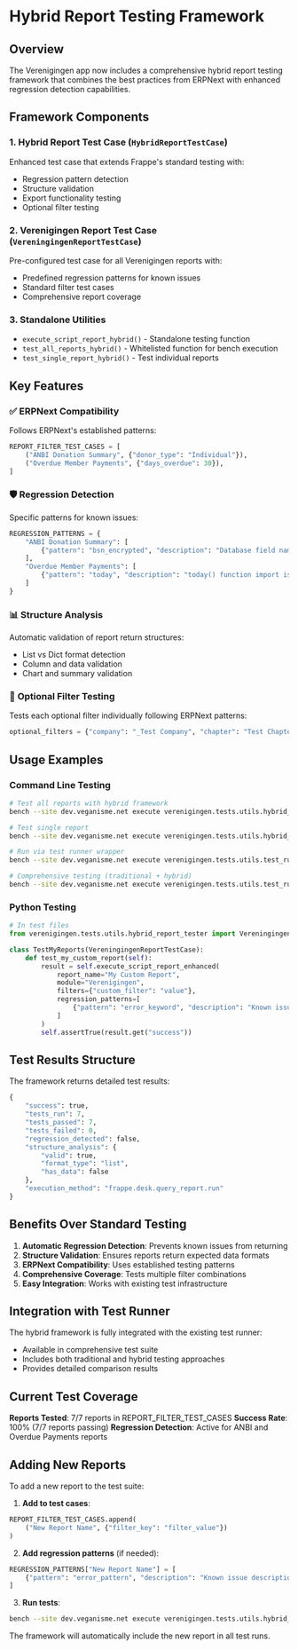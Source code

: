 # Hybrid Report Testing Framework

## Overview

The Verenigingen app now includes a comprehensive hybrid report testing framework that combines the best practices from ERPNext with enhanced regression detection capabilities.

## Framework Components

### 1. **Hybrid Report Test Case** (`HybridReportTestCase`)
Enhanced test case that extends Frappe's standard testing with:
- Regression pattern detection
- Structure validation
- Export functionality testing
- Optional filter testing

### 2. **Verenigingen Report Test Case** (`VereningingenReportTestCase`)
Pre-configured test case for all Verenigingen reports with:
- Predefined regression patterns for known issues
- Standard filter test cases
- Comprehensive report coverage

### 3. **Standalone Utilities**
- `execute_script_report_hybrid()` - Standalone testing function
- `test_all_reports_hybrid()` - Whitelisted function for bench execution
- `test_single_report_hybrid()` - Test individual reports

## Key Features

### ✅ **ERPNext Compatibility**
Follows ERPNext's established patterns:
```python
REPORT_FILTER_TEST_CASES = [
    ("ANBI Donation Summary", {"donor_type": "Individual"}),
    ("Overdue Member Payments", {"days_overdue": 30}),
]
```

### 🛡️ **Regression Detection**
Specific patterns for known issues:
```python
REGRESSION_PATTERNS = {
    "ANBI Donation Summary": [
        {"pattern": "bsn_encrypted", "description": "Database field name issue"}
    ],
    "Overdue Member Payments": [
        {"pattern": "today", "description": "today() function import issue"}
    ]
}
```

### 📊 **Structure Analysis**
Automatic validation of report return structures:
- List vs Dict format detection
- Column and data validation
- Chart and summary validation

### 🔄 **Optional Filter Testing**
Tests each optional filter individually following ERPNext patterns:
```python
optional_filters = {"company": "_Test Company", "chapter": "Test Chapter"}
```

## Usage Examples

### Command Line Testing
```bash
# Test all reports with hybrid framework
bench --site dev.veganisme.net execute verenigingen.tests.utils.hybrid_report_tester.test_all_reports_hybrid

# Test single report
bench --site dev.veganisme.net execute verenigingen.tests.utils.hybrid_report_tester.test_single_report_hybrid --args "report_name=ANBI Donation Summary"

# Run via test runner wrapper
bench --site dev.veganisme.net execute verenigingen.tests.utils.test_runner_wrappers.run_hybrid_report_tests

# Comprehensive testing (traditional + hybrid)
bench --site dev.veganisme.net execute verenigingen.tests.utils.test_runner_wrappers.run_comprehensive_report_tests
```

### Python Testing
```python
# In test files
from verenigingen.tests.utils.hybrid_report_tester import VereningingenReportTestCase

class TestMyReports(VereningingenReportTestCase):
    def test_my_custom_report(self):
        result = self.execute_script_report_enhanced(
            report_name="My Custom Report",
            module="Verenigingen",
            filters={"custom_filter": "value"},
            regression_patterns=[
                {"pattern": "error_keyword", "description": "Known issue description"}
            ]
        )
        self.assertTrue(result.get("success"))
```

## Test Results Structure

The framework returns detailed test results:
```python
{
    "success": true,
    "tests_run": 7,
    "tests_passed": 7,
    "tests_failed": 0,
    "regression_detected": false,
    "structure_analysis": {
        "valid": true,
        "format_type": "list",
        "has_data": false
    },
    "execution_method": "frappe.desk.query_report.run"
}
```

## Benefits Over Standard Testing

1. **Automatic Regression Detection**: Prevents known issues from returning
2. **Structure Validation**: Ensures reports return expected data formats
3. **ERPNext Compatibility**: Uses established testing patterns
4. **Comprehensive Coverage**: Tests multiple filter combinations
5. **Easy Integration**: Works with existing test infrastructure

## Integration with Test Runner

The hybrid framework is fully integrated with the existing test runner:
- Available in comprehensive test suite
- Includes both traditional and hybrid testing approaches
- Provides detailed comparison results

## Current Test Coverage

**Reports Tested**: 7/7 reports in REPORT_FILTER_TEST_CASES
**Success Rate**: 100% (7/7 reports passing)
**Regression Detection**: Active for ANBI and Overdue Payments reports

## Adding New Reports

To add a new report to the test suite:

1. **Add to test cases**:
```python
REPORT_FILTER_TEST_CASES.append(
    ("New Report Name", {"filter_key": "filter_value"})
)
```

2. **Add regression patterns** (if needed):
```python
REGRESSION_PATTERNS["New Report Name"] = [
    {"pattern": "error_pattern", "description": "Known issue description"}
]
```

3. **Run tests**:
```bash
bench --site dev.veganisme.net execute verenigingen.tests.utils.hybrid_report_tester.test_all_reports_hybrid
```

The framework will automatically include the new report in all test runs.
